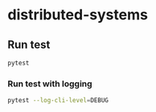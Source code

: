 # distributed-systems

## Run test
```sh
pytest
```

### Run test with logging
```sh
pytest --log-cli-level=DEBUG
```